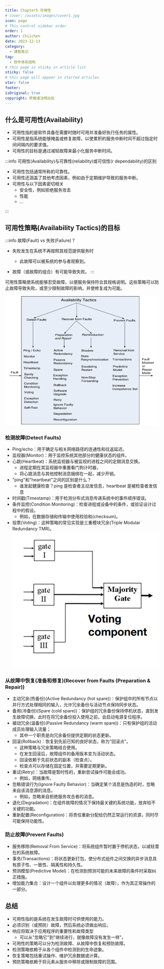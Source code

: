 ```yaml
---
title: Chapter5 可用性
# cover: /assets/images/cover1.jpg
icon: page
# This control sidebar order
order: 1
author: Chiichen
date: 2023-12-13
category:
  - 课程笔记
tag:
  - 软件体系结构
# this page is sticky in article list
sticky: false
# this page will appear in starred articles
star: false
footer:
isOriginal: true
copyright: 转载请注明出处
---
```


## 什么是可用性(Availability)

- 可用性指的是软件具备在需要时随时可用并准备好执行任务的属性。
- 可用性是指系统能够掩盖或修复故障，以使累积的服务中断时间不超过指定时间间隔内的要求值。
- 可用性的目标是通过减轻故障来最小化服务中断时间。

:::info 可用性(Availability)与可靠性(reliability)或可信性(r dependability)的区别

- 可用性包括通常所称的可靠性。
- 可用性还涵盖了其他考虑因素，例如由于定期维护导致的服务中断。
- 可用性与以下因素密切相关
  - 安全性，例如拒绝服务攻击
  - 性能
  - ...

:::

## 可用性策略(Availability Tactics)的目标

:::info 故障(Fault) vs 失败(Failure)？

- 失败发生在系统不再按照其规范提供服务时

  - 此故障可以被系统的参与者观察到。

- 故障（或故障的组合）有可能导致失败。
  :::

可用性策略使系统能够忍受故障，以便服务保持符合其规格说明。这些策略可以防止故障导致失败，或至少限制故障的影响，并使修复成为可能。

![Availability Tactics](images/Chapter5可用性/image.png)

### 检测故障(Detect Faults)

- Ping/echo：用于确定与相关网络路径的连通性和往返延迟。
- 监视器(Monitor)：用于监控系统其他部分的健康状态的组件。
- 心跳(Heartbeat)：系统监视器与被监视的进程之间的定期消息交换。
  - 进程定期在其监视器中重置看门狗计时器，
  - 将心跳消息与其他控制消息捆绑在一起，减少开销。
- "ping"和"heartbeat"之间的区别是什么？
  - 谁发起健康检查？ping 是检查者主动发信息，heartbeat 是被检查者发信息
- 时间戳(Timestamp)：用于检测分布式消息传递系统中的事件顺序错误。
- 条件监控(Condition Monitoring)：检查进程或设备中的条件，或验证设计过程中的假设。
  - 例如，在数据存储和传输中使用校验和(checksum)。
- 投票(Voting)：这种策略的常见实现是三重模块冗余(Triple Modular Redundancy TMR)。
  ![Voting component](images/Chapter5可用性/image-1.png)

### 从故障中恢复(准备和修复)(Recover from Faults (Preparation & Repair))

- 主动冗余(热备份)(Active Redundancy (hot spare))：保护组中的所有节点以并行方式处理相同的输入，允许冗余备份与活动节点保持同步状态。
- 备用(冷备份)(Spare (cold spare))：保护组的冗余备份保持停机状态，直到发生故障切换，此时在将冗余备份投入使用之前，会启动电源复位程序。
- 被动冗余(温备份)(Passive Redundancy (warm spare))：只有保护组的活动成员处理输入流量；
  - 其中一个职责是向冗余备份提供定期的状态更新。
- 回滚(Rollback)：恢复到先前已知的良好状态，称为"回滚点"。
  - 这种策略与冗余策略结合使用。
  - 在发生回滚后，故障组件的备用版本变为活动状态。
  - 回滚依赖于先前状态的副本（检查点）。
  - 检查点可以存储在固定位置，并需要定期更新。
- 重试(Retry)：当故障是暂时性的，重新尝试操作可能会成功。
  - 例如，网络重传。
- 忽略错误行为(Ignore Faulty Behavior)：当确定某个消息是伪造的时，忽略来自该消息源的消息。
  - 例如，忽略来自拒绝服务攻击者的消息。
- 退化(Degradation)：在组件故障的情况下保持最关键的系统功能，放弃较不关键的功能。
- 重新配置(Reconfiguration)：将责任重新分配给仍然正常运行的资源，同时尽可能保持功能性。

### 防止故障(Prevent Faults)

- 服务移除(Removal From Service)：将系统组件暂时置于停机状态，以减轻潜在的系统故障。
- 事务(Transactions)：将状态更新打包，使分布式组件之间交换的异步消息具有原子性、一致性、隔离性和持久性。
- 预测模型(Predictive Model)：在检测到预测可能的未来故障的条件时采取纠正措施。
- 增加能力集合：设计一个组件以处理更多的情况（故障），作为其正常操作的一部分。

## 总结

- 可用性指的是系统在发生故障时可供使用的能力。
- 必须识别（或预防）故障，然后系统必须做出响应。
- 响应将取决于应用程序的重要性和故障类型
  - 可以从"忽略它"到"继续进行，就像故障没有发生一样"。
- 可用性的策略可以分为检测故障、从故障中恢复和预防故障。
- 检测策略依赖于从各个组件中检测到的生命迹象。
- 恢复策略包括重试操作、维护冗余数据或计算。
- 预防策略依赖于将元素从服务中移除或限制故障的范围。
